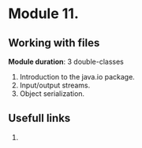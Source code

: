 # Module 11. 
## Working with files

**Module duration**: 3 double-classes

1.	Introduction to the java.io package.
2.	Input/output streams.
3.	Object serialization.

## Usefull links

1. []()